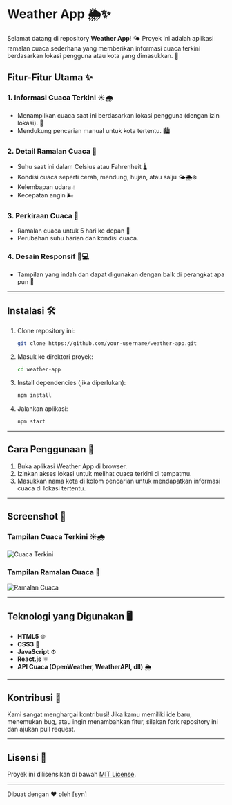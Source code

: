 # Weather App 🌦️✨

Selamat datang di repository **Weather App**! 🌤️ Proyek ini adalah aplikasi ramalan cuaca sederhana yang memberikan informasi cuaca terkini berdasarkan lokasi pengguna atau kota yang dimasukkan. 🚀

## Fitur-Fitur Utama ✨

### 1. **Informasi Cuaca Terkini** ☀️🌧️
   - Menampilkan cuaca saat ini berdasarkan lokasi pengguna (dengan izin lokasi). 📍
   - Mendukung pencarian manual untuk kota tertentu. 🏙️

### 2. **Detail Ramalan Cuaca** 🧾
   - Suhu saat ini dalam Celsius atau Fahrenheit 🌡️
   - Kondisi cuaca seperti cerah, mendung, hujan, atau salju 🌤️🌦️❄️
   - Kelembapan udara 💧
   - Kecepatan angin 🌬️

### 3. **Perkiraan Cuaca** 📅
   - Ramalan cuaca untuk 5 hari ke depan 📆
   - Perubahan suhu harian dan kondisi cuaca.

### 4. **Desain Responsif** 📱💻
   - Tampilan yang indah dan dapat digunakan dengan baik di perangkat apa pun 🎨

---

## Instalasi 🛠️

1. Clone repository ini:
   ```bash
   git clone https://github.com/your-username/weather-app.git
   ```
2. Masuk ke direktori proyek:
   ```bash
   cd weather-app
   ```
3. Install dependencies (jika diperlukan):
   ```bash
   npm install
   ```
4. Jalankan aplikasi:
   ```bash
   npm start
   ```

---

## Cara Penggunaan 🚀

1. Buka aplikasi Weather App di browser.
2. Izinkan akses lokasi untuk melihat cuaca terkini di tempatmu.
3. Masukkan nama kota di kolom pencarian untuk mendapatkan informasi cuaca di lokasi tertentu.

---

## Screenshot 📸

### Tampilan Cuaca Terkini ☀️🌧️
![Cuaca Terkini](<img src="screenshoot.png">)

### Tampilan Ramalan Cuaca 📅
![Ramalan Cuaca](https://via.placeholder.com/600x400?text=Tampilan+Ramalan+Cuaca)

---

## Teknologi yang Digunakan 🖥️

- **HTML5** 🌐
- **CSS3** 🎨
- **JavaScript** ⚙️
- **React.js** ⚛️
- **API Cuaca (OpenWeather, WeatherAPI, dll)** 🌦️

---

## Kontribusi 🤝

Kami sangat menghargai kontribusi! Jika kamu memiliki ide baru, menemukan bug, atau ingin menambahkan fitur, silakan fork repository ini dan ajukan pull request.

---

## Lisensi 📜

Proyek ini dilisensikan di bawah [MIT License](LICENSE).

---

Dibuat dengan ❤️ oleh [syn]
